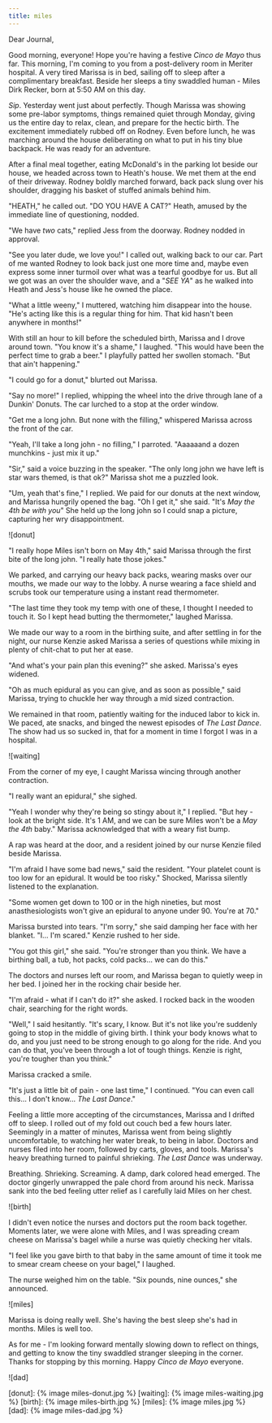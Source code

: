 ```yaml
---
title: miles
---
```


Dear Journal,

Good morning, everyone!  Hope you're having a festive _Cinco de Mayo_
thus far.  This morning, I'm coming to you from a post-delivery room
in Meriter hospital.  A very tired Marissa is in bed, sailing off to
sleep after a complimentary breakfast.  Beside her sleeps a tiny
swaddled human - Miles Dirk Recker, born at 5:50 AM on this day.

_Sip_.  Yesterday went just about perfectly.  Though Marissa was
showing some pre-labor symptoms, things remained quiet through Monday,
giving us the entire day to relax, clean, and prepare for the hectic
birth.  The excitement immediately rubbed off on Rodney.  Even before
lunch, he was marching around the house deliberating on what to put in
his tiny blue backpack.  He was ready for an adventure.

After a final meal together, eating McDonald's in the parking lot
beside our house, we headed across town to Heath's house.  We met them
at the end of their driveway.  Rodney boldly marched forward, back
pack slung over his shoulder, dragging his basket of stuffed animals
behind him.

"HEATH," he called out.  "DO YOU HAVE A CAT?"  Heath, amused by the
immediate line of questioning, nodded.

"We have _two_ cats," replied Jess from the doorway.  Rodney nodded in
approval.

"See you later dude, we love you!" I called out, walking back to our
car.  Part of me wanted Rodney to look back just one more time and,
maybe even express some inner turmoil over what was a tearful goodbye
for us.  But all we got was an over the shoulder wave, and a "_SEE
YA_" as he walked into Heath and Jess's house like he owned the place.

"What a little weeny," I muttered, watching him disappear into the
house.  "He's acting like this is a regular thing for him.  That kid
hasn't been anywhere in months!"

With still an hour to kill before the scheduled birth, Marissa and I
drove around town.  "You know it's a shame," I laughed.  "This would
have been the perfect time to grab a beer."  I playfully patted her
swollen stomach.  "But that ain't happening."

"I could go for a donut," blurted out Marissa.

"Say no more!" I replied, whipping the wheel into the drive through
lane of a Dunkin' Donuts.  The car lurched to a stop at the order
window.

"Get me a long john.  But none with the filling," whispered Marissa
across the front of the car.

"Yeah, I'll take a long john - no filling," I parroted.  "Aaaaaand a
dozen munchkins - just mix it up."

"Sir," said a voice buzzing in the speaker.  "The only long john we
have left is star wars themed, is that ok?"  Marissa shot me a puzzled
look.

"Um, yeah that's fine," I replied.  We paid for our donuts at the next
window, and Marissa hungrily opened the bag.  "Oh I get it," she said.
"It's _May the 4th be with you_" She held up the long john so I could
snap a picture, capturing her wry disappointment.

![donut]

"I really hope Miles isn't born on May 4th," said Marissa through the
first bite of the long john.  "I really hate those jokes."

We parked, and carrying our heavy back packs, wearing masks over our
mouths, we made our way to the lobby.  A nurse wearing a face shield
and scrubs took our temperature using a instant read thermometer.

"The last time they took my temp with one of these, I thought I needed
to touch it.  So I kept head butting the thermometer," laughed
Marissa.

We made our way to a room in the birthing suite, and after settling
in for the night, our nurse Kenzie asked Marissa a series of questions
while mixing in plenty of chit-chat to put her at ease.

"And what's your pain plan this evening?" she asked.  Marissa's eyes
widened.

"Oh as much epidural as you can give, and as soon as possible," said
Marissa, trying to chuckle her way through a mid sized contraction.

We remained in that room, patiently waiting for the induced labor to
kick in.  We paced, ate snacks, and binged the newest episodes of _The
Last Dance_.  The show had us so sucked in, that for a moment in time
I forgot I was in a hospital.

![waiting]

From the corner of my eye, I caught Marissa wincing through another
contraction.

"I really want an epidural," she sighed.

"Yeah I wonder why they're being so stingy about it," I replied.  "But
hey - look at the bright side.  It's 1 AM, and we can be sure Miles
won't be a _May the 4th_ baby."  Marissa acknowledged that with a
weary fist bump.

A rap was heard at the door, and a resident joined by our nurse Kenzie
filed beside Marissa.

"I'm afraid I have some bad news," said the resident.  "Your platelet
count is too low for an epidural.  It would be too risky."  Shocked,
Marissa silently listened to the explanation.

"Some women get down to 100 or in the high nineties, but most
anasthesiologists won't give an epidural to anyone under 90.  You're
at 70."

Marissa bursted into tears.  "I'm sorry," she said damping her face
with her blanket.  "I... I'm scared."  Kenzie rushed to her side.

"You got this girl," she said.  "You're stronger than you think.  We
have a birthing ball, a tub, hot packs, cold packs... we can do this."

The doctors and nurses left our room, and Marissa began to quietly
weep in her bed.  I joined her in the rocking chair beside her.

"I'm afraid - what if I can't do it?" she asked.  I rocked back in the
wooden chair, searching for the right words.

"Well," I said hesitantly.  "It's scary, I know.  But it's not like
you're suddenly going to stop in the middle of giving birth.  I think
your body knows what to do, and you just need to be strong enough to
go along for the ride.  And you can do that, you've been through a lot
of tough things.  Kenzie is right, you're tougher than you think."

Marissa cracked a smile.

"It's just a little bit of pain - one last time," I continued.  "You
can even call this... I don't know... _The Last Dance_."

Feeling a little more accepting of the circumstances, Marissa and I
drifted off to sleep.  I rolled out of my fold out couch bed a few
hours later.  Seemingly in a matter of minutes, Marissa went from
being slightly uncomfortable, to watching her water break, to being in
labor.  Doctors and nurses filed into her room, followed by carts,
gloves, and tools.  Marissa's heavy breathing turned to painful
shrieking.  _The Last Dance_ was underway.

Breathing. Shrieking.  Screaming.  A damp, dark colored head emerged.
The doctor gingerly unwrapped the pale chord from around his neck.
Marissa sank into the bed feeling utter relief as I carefully laid
Miles on her chest.

![birth]

I didn't even notice the nurses and doctors put the room back
together.  Moments later, we were alone with Miles, and I was
spreading cream cheese on Marissa's bagel while a nurse was quietly
checking her vitals.

"I feel like you gave birth to that baby in the same amount of time it
took me to smear cream cheese on your bagel," I laughed.

The nurse weighed him on the table.  "Six pounds, nine ounces," she
announced.

![miles]

Marissa is doing really well.  She's having the best sleep she's had
in months.  Miles is well too.

As for me - I'm looking forward mentally slowing down to reflect on
things, and getting to know the tiny swaddled stranger sleeping in the
corner.  Thanks for stopping by this morning.  Happy _Cinco de Mayo_
everyone.

![dad]

[donut]: {% image miles-donut.jpg %}
[waiting]: {% image miles-waiting.jpg %}
[birth]: {% image miles-birth.jpg %}
[miles]: {% image miles.jpg %}
[dad]: {% image miles-dad.jpg %}
